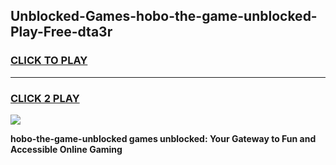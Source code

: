 
## Unblocked-Games-hobo-the-game-unblocked-Play-Free-dta3r
<h3>
<a href="https://premium76.site?title=hobo-the-game-unblocked&ref=18A1">CLICK TO PLAY</a></h3>
<hr>

<h3>
<a href="https://premium76.site?title=hobo-the-game-unblocked&ref=18A1">CLICK 2 PLAY</a>
  
</h3>

<a href="https://premium76.site?title=hobo-the-game-unblocked&ref=18A1"><img src="https://clearcache.store/games.png"></a>


**hobo-the-game-unblocked games unblocked: Your Gateway to Fun and Accessible Online Gaming**

